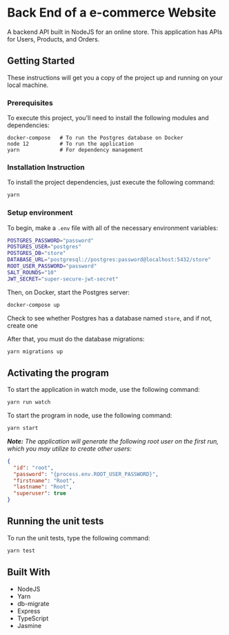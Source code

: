 # Back End of a e-commerce Website

A  backend API built in NodeJS for an online store. This application has APIs for Users, Products, and Orders.

## Getting Started

These instructions will get you a copy of the project up and running on your local machine.

### Prerequisites

To execute this project, you'll need to install the following modules and dependencies:

```
docker-compose   # To run the Postgres database on Docker
node 12          # To run the application
yarn             # For dependency management
```

### Installation Instruction

To install the project dependencies, just execute the following command:

```bash
yarn
```

### Setup environment
To begin, make a `.env` file with all of the necessary environment variables:

```bash
POSTGRES_PASSWORD="password"
POSTGRES_USER="postgres"
POSTGRES_DB="store"
DATABASE_URL="postgresql://postgres:password@localhost:5432/store"
ROOT_USER_PASSWORD="password"
SALT_ROUNDS="10"
JWT_SECRET="super-secure-jwt-secret"
```

Then, on Docker, start the Postgres server:

```bash
docker-compose up
```

Check to see whether Postgres has a database named `store`, and if not, create one

After that, you must do the database migrations:
```bash
yarn migrations up
```

## Activating the program

To start the application in watch mode, use the following command:
```bash
yarn run watch
```

To start the program in node, use the following command:
```bash
yarn start
```
***Note:** The application will generate the following root user on the first run, which you may utilize to create other users:*
```json
{
  "id": "root",
  "password": "{process.env.ROOT_USER_PASSWORD}",
  "firstname": "Root",
  "lastname": "Root",
  "superuser": true
}
```

## Running the unit tests

To run the unit tests, type the following command:
```bash
yarn test
```

## Built With

* NodeJS
* Yarn
* db-migrate
* Express
* TypeScript
* Jasmine
